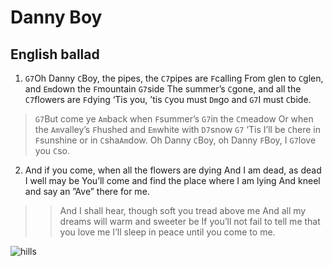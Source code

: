 # Danny Boy
## English ballad

1. `G7`Oh Danny `C`Boy, the pipes, the `C7`pipes are `F`calling
From glen to `C`glen, and `Em`down the `F`mountain `G7`side
The summer’s `C`gone, and all the `C7`flowers are `F`dying
‘Tis you, ’tis `C`you must `Dm`go and `G7`I must `C`bide.

> `G7`But come ye `Am`back when `F`summer’s `G7`in the `C`meadow
Or when the `Am`valley’s `F`hushed and `Em`white with `D7`snow `G7`
‘Tis I’ll be `C`here in `F`sunshine or in `C`sha`Am`dow.
Oh Danny `C`Boy, oh Danny `F`Boy, I `G7`love you `C`so.

2. And if you come, when all the flowers are dying
And I am dead, as dead I well may be
You’ll come and find the place where I am lying
And kneel and say an ”Ave”  there for me.

>> And I shall hear, though soft you tread above me
And all my dreams will warm and sweeter be 
If you’ll not fail to tell me that you love me
I’ll sleep in peace until you come to me.

![hills](hills.jpg "center")
